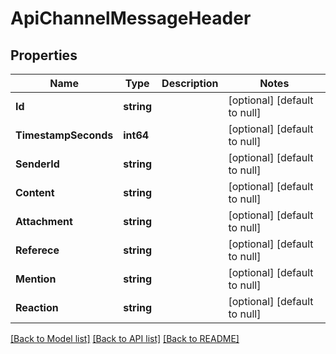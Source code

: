 # ApiChannelMessageHeader

## Properties
Name | Type | Description | Notes
------------ | ------------- | ------------- | -------------
**Id** | **string** |  | [optional] [default to null]
**TimestampSeconds** | **int64** |  | [optional] [default to null]
**SenderId** | **string** |  | [optional] [default to null]
**Content** | **string** |  | [optional] [default to null]
**Attachment** | **string** |  | [optional] [default to null]
**Referece** | **string** |  | [optional] [default to null]
**Mention** | **string** |  | [optional] [default to null]
**Reaction** | **string** |  | [optional] [default to null]

[[Back to Model list]](../README.md#documentation-for-models) [[Back to API list]](../README.md#documentation-for-api-endpoints) [[Back to README]](../README.md)


